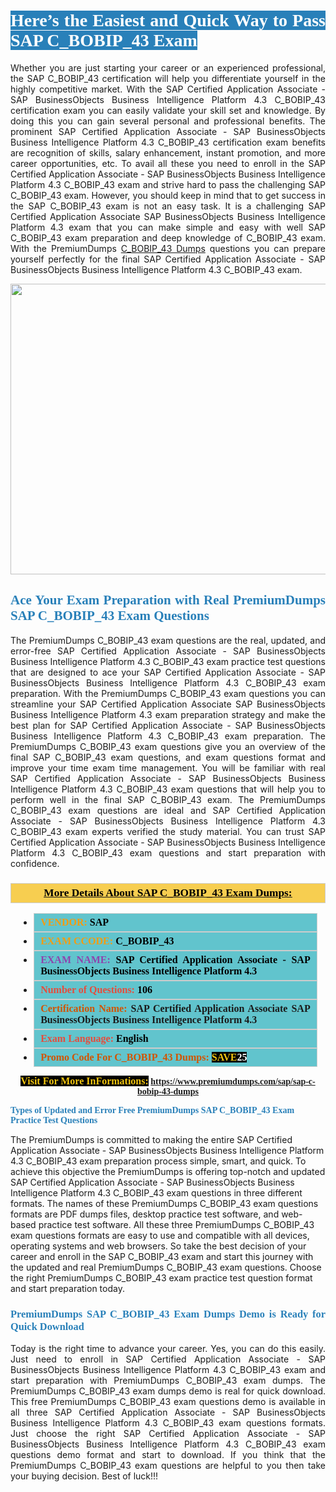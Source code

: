 <h1 style="text-align: justify;"><span style="color:#ffffff;"><span style="font-family:Georgia,serif;"><strong><span style="background-color:#2980b9;">Here’s the Easiest and Quick Way to Pass SAP C_BOBIP_43 Exam</span></strong></span></span></h1>

<p style="text-align: justify;">Whether you are just starting your career or an experienced professional, the SAP C_BOBIP_43 certification will help you differentiate yourself in the highly competitive market. With the SAP Certified Application Associate - SAP BusinessObjects Business Intelligence Platform 4.3 C_BOBIP_43 certification exam you can easily validate your skill set and knowledge. By doing this you can gain several personal and professional benefits. The prominent SAP Certified Application Associate - SAP BusinessObjects Business Intelligence Platform 4.3 C_BOBIP_43 certification exam benefits are recognition of skills, salary enhancement, instant promotion, and more career opportunities, etc. To avail all these you need to enroll in the SAP Certified Application Associate - SAP BusinessObjects Business Intelligence Platform 4.3 C_BOBIP_43 exam and strive hard to pass the challenging SAP C_BOBIP_43 exam. However, you should keep in mind that to get success in the SAP C_BOBIP_43 exam is not an easy task. It is a challenging SAP Certified Application Associate SAP BusinessObjects Business Intelligence Platform 4.3 exam that you can make simple and easy with well SAP C_BOBIP_43 exam preparation and deep knowledge of C_BOBIP_43 exam. With the PremiumDumps <a href="https://www.premiumdumps.com/sap/sap-c-bobip-43-dumps">C_BOBIP_43 Dumps</a> questions you can prepare yourself perfectly for the final SAP Certified Application Associate - SAP BusinessObjects Business Intelligence Platform 4.3 C_BOBIP_43 exam.</p>

<p style="text-align: center;"><a href="https://www.premiumdumps.com/sap/sap-c-bobip-43-dumps"><img alt="" src="https://i.imgur.com/KJGzbJ2.jpeg" style="width: 700px; height: 465px;" /></a></p>

<h2 style="text-align: justify;"><span style="color:#2980b9;"><span style="font-family:Georgia,serif;"><strong>Ace Your Exam Preparation with Real PremiumDumps SAP C_BOBIP_43 Exam Questions</strong></span></span></h2>

<p style="text-align: justify;">The PremiumDumps C_BOBIP_43 exam questions are the real, updated, and error-free SAP Certified Application Associate - SAP BusinessObjects Business Intelligence Platform 4.3 C_BOBIP_43 exam practice test questions that are designed to ace your SAP Certified Application Associate - SAP BusinessObjects Business Intelligence Platform 4.3 C_BOBIP_43 exam preparation. With the PremiumDumps C_BOBIP_43 exam questions you can streamline your SAP Certified Application Associate SAP BusinessObjects Business Intelligence Platform 4.3 exam preparation strategy and make the best plan for SAP Certified Application Associate - SAP BusinessObjects Business Intelligence Platform 4.3 C_BOBIP_43 exam preparation. The PremiumDumps C_BOBIP_43 exam questions give you an overview of the final SAP C_BOBIP_43 exam questions, and exam questions format and improve your time exam time management. You will be familiar with real SAP Certified Application Associate - SAP BusinessObjects Business Intelligence Platform 4.3 C_BOBIP_43 exam questions that will help you to perform well in the final SAP C_BOBIP_43 exam. The PremiumDumps C_BOBIP_43 exam questions are ideal and SAP Certified Application Associate - SAP BusinessObjects Business Intelligence Platform 4.3 C_BOBIP_43 exam experts verified the study material. You can trust SAP Certified Application Associate - SAP BusinessObjects Business Intelligence Platform 4.3 C_BOBIP_43 exam questions and start preparation with confidence.</p>

<h3 style="background: #f7ce50; border: 1px solid rgb(204, 204, 204); padding: 5px 10px; text-align: center;"><span style="font-family:Georgia,serif;"><u><u><span style="color:#000000;"><span style="font-size:11pt"><span style="line-height:normal"><b><span style="font-size:13.0pt"><span cambria="">More Details About SAP C_BOBIP_43 Exam Dumps:</span></span></b></span></span></span></u></u></span></h3>

<ul>
	<li style="margin:0cm 10pt">
	<div style="background:#61c4cd; border: 1px solid rgb(204, 204, 204); padding: 5px 10px; text-align: justify;"><span style="font-family:Georgia,serif;"><span style="font-size:11pt"><span style="line-height:normal"><b><span style="font-size:12.0pt"><span new="" roman="" times=""><span style="color:#f39c12;">VENDOR:</span> <span style="color:#000000;">SAP</span></span></span></b></span></span></span></div>
	</li>
	<li style="margin:0cm 10pt">
	<div style="background: #61c4cd; border: 1px solid rgb(204, 204, 204); padding: 5px 10px; text-align: justify;"><span style="font-family:Georgia,serif;"><span style="font-size:11pt"><span style="line-height:normal"><b><span style="font-size:12.0pt"><span new="" roman="" times=""><span style="color:#f39c12;">EXAM CCODE:</span> <span style="color:#000000;">C_BOBIP_43</span></span></span></b></span></span></span></div>
	</li>
	<li style="margin:0cm 10pt">
	<div style="background: #61c4cd; border: 1px solid rgb(204, 204, 204); padding: 5px 10px; text-align: justify;"><span style="font-family:Georgia,serif;"><span style="font-size:11pt"><span style="line-height:normal"><b><span style="font-size:12.0pt"><span new="" roman="" times=""><span style="color:#8e44ad;">EXAM NAME:</span> <span style="color:#000000;">SAP Certified Application Associate - SAP BusinessObjects Business Intelligence Platform 4.3</span></span></span></b></span></span></span></div>
	</li>
	<li style="margin:0cm 10pt">
	<div style="background: #61c4cd; border: 1px solid rgb(204, 204, 204); padding: 5px 10px;"><span style="font-family:Georgia,serif;"><span style="font-size:11pt"><span style="line-height:normal"><b><span style="font-size:12.0pt"><span new="" roman="" times=""><span style="color:#e74c3c;">Number of Questions:</span><span style="color:#000000;"><span style="color:#f1c40f;"> </span>106</span></span></span></b></span></span></span></div>
	</li>
	<li style="margin:0cm 10pt">
	<div style="background: #61c4cd; border: 1px solid rgb(204, 204, 204); padding: 5px 10px; text-align: justify;"><span style="font-family:Georgia,serif;"><span style="font-size:11pt"><span style="line-height:normal"><b><span style="font-size:12.0pt"><span new="" roman="" times=""><span style="color:#d35400;">Certification Name:</span> SAP Certified Application Associate SAP BusinessObjects Business Intelligence Platform 4.3</span></span></b></span></span></span></div>
	</li>
	<li style="margin:0cm 10pt">
	<div style="background: #61c4cd; border: 1px solid rgb(204, 204, 204); padding: 5px 10px; text-align: justify;"><span style="font-family:Georgia,serif;"><span style="font-size:11pt"><span style="line-height:normal"><b><span style="font-size:12.0pt"><span new="" roman="" times=""><span style="color:#e74c3c;">Exam Language:</span> <span style="color:#000000;">English</span></span></span></b></span></span></span></div>
	</li>
	<li style="margin:0cm 10pt">
	<div style="background: #61c4cd; border: 1px solid rgb(204, 204, 204); padding: 5px 10px;"><span style="font-family:Georgia,serif;"><span style="font-size:11pt"><span style="line-height:normal"><b><span style="font-size:12.0pt"><span new="" roman="" times=""><span style="color:#d35400;">Promo Code For C_BOBIP_43 Dumps:</span><span style="color:#f1c40f;"> <span style="background-color:#000000;">SAVE</span></span><span style="color:#ffffff;"><span style="background-color:#000000;">25</span></span></span></span></b></span></span></span></div>
	</li>
</ul>

<p style="text-align: center;"><span style="font-family:Georgia,serif;"><strong><span style="font-size:16px;"><span style="color:#f1c40f;"><span style="background-color:#000000;">Visit For More InFormations:</span></span></span> <a href="https://www.premiumdumps.com/sap/sap-c-bobip-43-dumps">https://www.premiumdumps.com/sap/sap-c-bobip-43-dumps</a></strong></span></p>

<p><span style="color:#2980b9;"><span style="font-family:Georgia,serif;"><strong><strong><strong>Types of Updated and Error Free PremiumDumps SAP C_BOBIP_43 Exam Practice Test Questions</strong></strong></strong></span></span></p>

<p>The PremiumDumps is committed to making the entire SAP Certified Application Associate - SAP BusinessObjects Business Intelligence Platform 4.3 C_BOBIP_43 exam preparation process simple, smart, and quick. To achieve this objective the PremiumDumps is offering top-notch and updated SAP Certified Application Associate - SAP BusinessObjects Business Intelligence Platform 4.3 C_BOBIP_43 exam questions in three different formats. The names of these PremiumDumps C_BOBIP_43 exam questions formats are PDF dumps files, desktop practice test software, and web-based practice test software. All these three PremiumDumps C_BOBIP_43 exam questions formats are easy to use and compatible with all devices, operating systems and web browsers. So take the best decision of your career and enroll in the SAP C_BOBIP_43 exam and start this journey with the updated and real PremiumDumps C_BOBIP_43 exam questions. Choose the right PremiumDumps C_BOBIP_43 exam practice test question format and start preparation today.</p>

<h3 style="text-align: justify;"><span style="color:#2980b9;"><span style="font-family:Georgia,serif;"><strong><strong><strong>PremiumDumps SAP C_BOBIP_43 Exam Dumps Demo is Ready for Quick Download</strong></strong></strong></span></span></h3>

<p style="text-align: justify;">Today is the right time to advance your career. Yes, you can do this easily. Just need to enroll in SAP Certified Application Associate - SAP BusinessObjects Business Intelligence Platform 4.3 C_BOBIP_43 exam and start preparation with PremiumDumps C_BOBIP_43 exam dumps. The PremiumDumps C_BOBIP_43 exam dumps demo is real for quick download. This free PremiumDumps C_BOBIP_43 exam questions demo is available in all three SAP Certified Application Associate - SAP BusinessObjects Business Intelligence Platform 4.3 C_BOBIP_43 exam questions formats. Just choose the right SAP Certified Application Associate - SAP BusinessObjects Business Intelligence Platform 4.3 C_BOBIP_43 exam questions demo format and start to download. If you think that the PremiumDumps C_BOBIP_43 exam questions are helpful to you then take your buying decision. Best of luck!!!</p>
